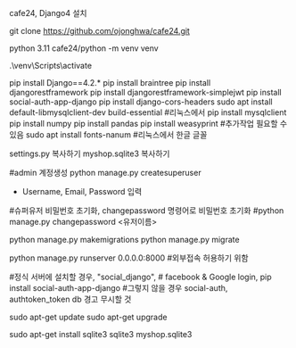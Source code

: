 cafe24, Django4 설치

git clone https://github.com/ojonghwa/cafe24.git

python 3.11
cafe24/python -m venv venv

.\venv\Scripts\activate

pip install Django==4.2.*
pip install braintree
pip install djangorestframework
pip install djangorestframework-simplejwt
pip install social-auth-app-django
pip install django-cors-headers 
sudo apt install default-libmysqlclient-dev build-essential   #리눅스에서
pip install mysqlclient
pip install numpy
pip install pandas
pip install weasyprint	        #추가작업 필요할 수 있음 
sudo apt install fonts-nanum    #리눅스에서 한글 글꼴 

settings.py 복사하기 
myshop.sqlite3 복사하기 


#admin 계정생성
python manage.py createsuperuser 
- Username, Email, Password 입력

#슈퍼유저 비밀번호 초기화, changepassword 명령어로 비밀번호 초기화
#python manage.py changepassword <유저이름>

python manage.py makemigrations
python manage.py migrate

python manage.py runserver 0.0.0.0:8000    #외부접속 허용하기 위함

#정식 서버에 설치할 경우,  "social_django",  # facebook & Google login, pip install social-auth-app-django
#그렇지 않을 경우 social-auth, authtoken_token db 경고 무시할 것 

sudo apt-get update
sudo apt-get upgrade

sudo apt-get install sqlite3
sqlite3 myshop.sqlite3
